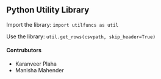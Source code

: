 ## Python Utility Library

Import the library:
    `import utilfuncs as util`
    
Use the library:
    `util.get_rows(csvpath, skip_header=True)`
    
#### Contrubutors
- Karanveer Plaha
- Manisha Mahender